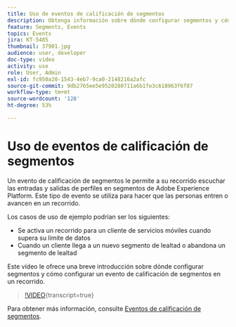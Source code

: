 ```yaml
---
title: Uso de eventos de calificación de segmentos
description: Obtenga información sobre dónde configurar segmentos y cómo configurar un evento de calificación de segmentos en un recorrido.
feature: Segments, Events
topics: Events
jira: KT-5485
thumbnail: 37901.jpg
audience: user, developer
doc-type: video
activity: use
role: User, Admin
exl-id: fc950a20-1543-4eb7-9ca0-2148216a2afc
source-git-commit: 9db2765ee5e9520280711a6b1fe3c618963f6f87
workflow-type: tm+mt
source-wordcount: '128'
ht-degree: 53%

---
```


# Uso de eventos de calificación de segmentos

Un evento de calificación de segmentos le permite a su recorrido escuchar las entradas y salidas de perfiles en segmentos de Adobe Experience Platform. Este tipo de evento se utiliza para hacer que las personas entren o avancen en un recorrido.

Los casos de uso de ejemplo podrían ser los siguientes:

* Se activa un recorrido para un cliente de servicios móviles cuando supera su límite de datos
* Cuando un cliente llega a un nuevo segmento de lealtad o abandona un segmento de lealtad

Este vídeo le ofrece una breve introducción sobre dónde configurar segmentos y cómo configurar un evento de calificación de segmentos en un recorrido.

>[!VIDEO](https://video.tv.adobe.com/v/37901?learn=on){transcript=true}

Para obtener más información, consulte [Eventos de calificación de segmentos](https://experienceleague.adobe.com/docs/journeys/using/building-journeys/about-journey-building/events-activities/segment-qualification-events.html?lang=en).

